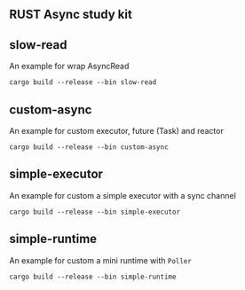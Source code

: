 RUST Async study kit
---

## slow-read

An example for wrap AsyncRead

```
cargo build --release --bin slow-read
```

## custom-async

An example for custom executor, future (Task) and reactor 

```
cargo build --release --bin custom-async
```

## simple-executor

An example for custom a simple executor with a sync channel

```
cargo build --release --bin simple-executor
```

## simple-runtime

An example for custom a mini runtime with `Poller`

```
cargo build --release --bin simple-runtime
```
